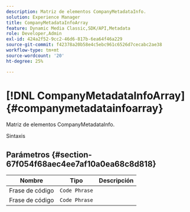 ```yaml
---
description: Matriz de elementos CompanyMetadataInfo.
solution: Experience Manager
title: CompanyMetadataInfoArray
feature: Dynamic Media Classic,SDK/API,Metadata
role: Developer,Admin
exl-id: 424a2f52-9cc2-46d6-817b-6ea64f46a229
source-git-commit: f42378a20b58e4c5ebc961c6526d7cecabc2ae38
workflow-type: tm+mt
source-wordcount: '20'
ht-degree: 25%

---
```


# [!DNL CompanyMetadataInfoArray]{#companymetadatainfoarray}

Matriz de elementos CompanyMetadataInfo.

Sintaxis

## Parámetros {#section-67f054f68aec4ee7af10a0ea68c8d818}

| Nombre | Tipo | Descripción |
|---|---|---|
| Frase de código | `Code Phrase` |  |
| Frase de código | `Code Phrase` |  |
